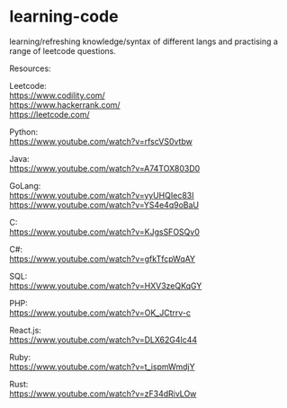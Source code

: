 # learning-code
learning/refreshing knowledge/syntax of different langs and practising a range of leetcode questions.


 Resources:

 Leetcode:<br>
 https://www.codility.com/<br>
 https://www.hackerrank.com/<br>
 https://leetcode.com/<br>
 
 Python:<br>
 https://www.youtube.com/watch?v=rfscVS0vtbw

 Java:<br>
 https://www.youtube.com/watch?v=A74TOX803D0
 
 GoLang:<br>
 https://www.youtube.com/watch?v=yyUHQIec83I<br>
 https://www.youtube.com/watch?v=YS4e4q9oBaU<br>
 
 C:<br>
 https://www.youtube.com/watch?v=KJgsSFOSQv0<br>

 C#:<br>
 https://www.youtube.com/watch?v=gfkTfcpWqAY<br>

 SQL:<br>
 https://www.youtube.com/watch?v=HXV3zeQKqGY<br>

 PHP:<br>
 https://www.youtube.com/watch?v=OK_JCtrrv-c<br>
 
 React.js:<br>
 https://www.youtube.com/watch?v=DLX62G4lc44<br>
 
 Ruby:<br>
 https://www.youtube.com/watch?v=t_ispmWmdjY<br>
 
 Rust:<br>
 https://www.youtube.com/watch?v=zF34dRivLOw<br>
